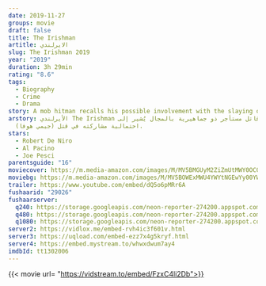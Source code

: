 ```yaml
---
date: 2019-11-27
groups: movie
draft: false
title: The Irishman
artitle: الايرلندي
slug: The Irishman 2019
year: "2019"
duration: 3h 29min
rating: "8.6"
tags:
  - Biography
  - Crime
  - Drama
story: A mob hitman recalls his possible involvement with the slaying of Jimmy Hoffa.
arstory: الأيرلندي The Irishman قاتل مستأجر ذو جماهيرية بالمجال يُشير إلى
  احتمالية مشاركته في قتل (جيمي هوفا).
stars:
  - Robert De Niro
  - Al Pacino
  - Joe Pesci
parentsguide: "16"
moviecover: https://m.media-amazon.com/images/M/MV5BMGUyM2ZiZmUtMWY0OC00NTQ4LThkOGUtNjY2NjkzMDJiMWMwXkEyXkFqcGdeQXVyMzY0MTE3NzU@._V1_UY268_CR0,0,182,268_AL_.jpg
moviebg: https://m.media-amazon.com/images/M/MV5BOWExMWU4YWYtNGEwYy00YWVlLThmYTQtM2VkYzY4YzljMjU2XkEyXkFqcGdeQXVyNDIyNjA2MTk@._V1_.jpg
trailer: https://www.youtube.com/embed/dQ5o6pMRr6A
fushaarid: "29026"
fushaarserver:
  q240: https://storage.googleapis.com/neon-reporter-274200.appspot.com/fushaar/media/29026/29026-240p.mp4
  q480: https://storage.googleapis.com/neon-reporter-274200.appspot.com/fushaar/media/29026/29026-480p.mp4
  q1080: https://storage.googleapis.com/neon-reporter-274200.appspot.com/fushaar/media/29026/29026.mp4
server2: https://vidlox.me/embed-rvh4ic3f601v.html
server3: https://uqload.com/embed-ezz7x4g5kryf.html
server4: https://embed.mystream.to/whwxdwum7ay4
imdbId: tt1302006
---
```


{{< movie url= "https://vidstream.to/embed/FzxC4li2Db">}}
